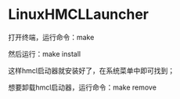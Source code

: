 # LinuxHMCLLauncher

打开终端，运行命令：make

然后运行：make install

这样hmcl启动器就安装好了，在系统菜单中即可找到；

想要卸载hmcl启动器，运行命令：make remove
